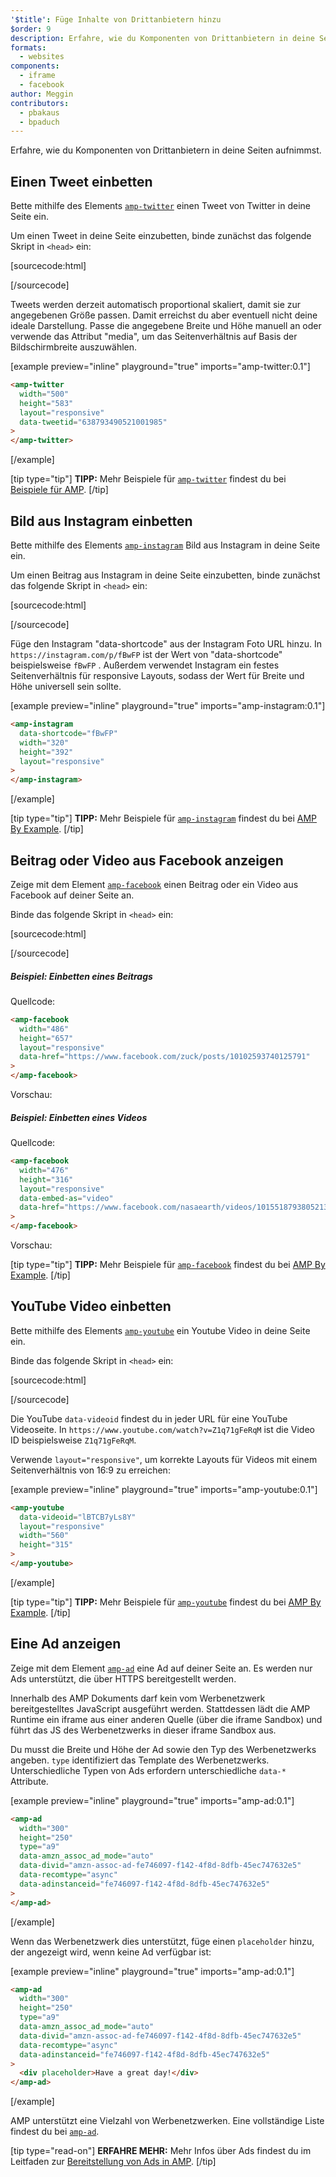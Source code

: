 ```yaml
---
'$title': Füge Inhalte von Drittanbietern hinzu
$order: 9
description: Erfahre, wie du Komponenten von Drittanbietern in deine Seiten aufnimmst …
formats:
  - websites
components:
  - iframe
  - facebook
author: Meggin
contributors:
  - pbakaus
  - bpaduch
---
```


Erfahre, wie du Komponenten von Drittanbietern in deine Seiten aufnimmst.

## Einen Tweet einbetten

Bette mithilfe des Elements [`amp-twitter`](../../../../documentation/components/reference/amp-twitter.md) einen Tweet von Twitter in deine Seite ein.

Um einen Tweet in deine Seite einzubetten, binde zunächst das folgende Skript in `<head>` ein:

[sourcecode:html]

<script async custom-element="amp-twitter"
  src="https://ampjs.org/v0/amp-twitter-0.1.js"></script>

[/sourcecode]

Tweets werden derzeit automatisch proportional skaliert, damit sie zur angegebenen Größe passen. Damit erreichst du aber eventuell nicht deine ideale Darstellung. Passe die angegebene Breite und Höhe manuell an oder verwende das Attribut "media", um das Seitenverhältnis auf Basis der Bildschirmbreite auszuwählen.

[example preview="inline" playground="true" imports="amp-twitter:0.1"]

```html
<amp-twitter
  width="500"
  height="583"
  layout="responsive"
  data-tweetid="638793490521001985"
>
</amp-twitter>
```

[/example]

[tip type="tip"] **TIPP:** Mehr Beispiele für [`amp-twitter`](../../../../documentation/components/reference/amp-twitter.md) findest du bei [Beispiele für AMP](../../../../documentation/examples/documentation/amp-twitter.html). [/tip]

## Bild aus Instagram einbetten

Bette mithilfe des Elements [`amp-instagram`](../../../../documentation/components/reference/amp-instagram.md) Bild aus Instagram in deine Seite ein.

Um einen Beitrag aus Instagram in deine Seite einzubetten, binde zunächst das folgende Skript in `<head>` ein:

[sourcecode:html]

<script async custom-element="amp-instagram"
  src="https://ampjs.org/v0/amp-instagram-0.1.js"></script>

[/sourcecode]

Füge den Instagram "data-shortcode" aus der Instagram Foto URL hinzu. In `https://instagram.com/p/fBwFP` ist der Wert von "data-shortcode" beispielsweise `fBwFP` . Außerdem verwendet Instagram ein festes Seitenverhältnis für responsive Layouts, sodass der Wert für Breite und Höhe universell sein sollte.

[example preview="inline" playground="true" imports="amp-instagram:0.1"]

```html
<amp-instagram
  data-shortcode="fBwFP"
  width="320"
  height="392"
  layout="responsive"
>
</amp-instagram>
```

[/example]

[tip type="tip"] **TIPP:** Mehr Beispiele für [`amp-instagram`](../../../../documentation/components/reference/amp-instagram.md) findest du bei [AMP By Example](../../../../documentation/examples/documentation/amp-instagram.html). [/tip]

## Beitrag oder Video aus Facebook anzeigen

Zeige mit dem Element [`amp-facebook`](../../../../documentation/components/reference/amp-facebook.md) einen Beitrag oder ein Video aus Facebook auf deiner Seite an.

Binde das folgende Skript in `<head>` ein:

[sourcecode:html]

<script async custom-element="amp-facebook"
  src="https://ampjs.org/v0/amp-facebook-0.1.js"></script>

[/sourcecode]

##### Beispiel: Einbetten eines Beitrags

Quellcode:

```html
<amp-facebook
  width="486"
  height="657"
  layout="responsive"
  data-href="https://www.facebook.com/zuck/posts/10102593740125791"
>
</amp-facebook>
```

Vorschau: <amp-facebook width="486" height="657" layout="responsive" data-href="https://www.facebook.com/zuck/posts/10102593740125791"> </amp-facebook>

##### Beispiel: Einbetten eines Videos

Quellcode:

```html
<amp-facebook
  width="476"
  height="316"
  layout="responsive"
  data-embed-as="video"
  data-href="https://www.facebook.com/nasaearth/videos/10155187938052139"
>
</amp-facebook>
```

Vorschau: <amp-facebook width="476" height="316" layout="responsive" data-embed-as="video" data-href="https://www.facebook.com/nasaearth/videos/10155187938052139"> </amp-facebook>

[tip type="tip"] **TIPP:** Mehr Beispiele für [`amp-facebook`](../../../../documentation/components/reference/amp-facebook.md) findest du bei [AMP By Example](../../../../documentation/examples/documentation/amp-facebook.html). [/tip]

## YouTube Video einbetten

Bette mithilfe des Elements [`amp-youtube`](../../../../documentation/components/reference/amp-youtube.md) ein Youtube Video in deine Seite ein.

Binde das folgende Skript in `<head>` ein:

[sourcecode:html]

<script async custom-element="amp-youtube"
  src="https://ampjs.org/v0/amp-youtube-0.1.js"></script>

[/sourcecode]

Die YouTube `data-videoid` findest du in jeder URL für eine YouTube Videoseite. In `https://www.youtube.com/watch?v=Z1q71gFeRqM` ist die Video ID beispielsweise `Z1q71gFeRqM`.

Verwende `layout="responsive"`, um korrekte Layouts für Videos mit einem Seitenverhältnis von 16:9 zu erreichen:

[example preview="inline" playground="true" imports="amp-youtube:0.1"]

```html
<amp-youtube
  data-videoid="lBTCB7yLs8Y"
  layout="responsive"
  width="560"
  height="315"
>
</amp-youtube>
```

[/example]

[tip type="tip"] **TIPP:** Mehr Beispiele für [`amp-youtube`](../../../../documentation/components/reference/amp-youtube.md) findest du bei [AMP By Example](../../../../documentation/examples/documentation/amp-youtube.html). [/tip]

## Eine Ad anzeigen

Zeige mit dem Element [`amp-ad`](../../../../documentation/components/reference/amp-ad.md) eine Ad auf deiner Seite an. Es werden nur Ads unterstützt, die über HTTPS bereitgestellt werden.

Innerhalb des AMP Dokuments darf kein vom Werbenetzwerk bereitgestelltes JavaScript ausgeführt werden. Stattdessen lädt die AMP Runtime ein iframe aus einer anderen Quelle (über die iframe Sandbox) und führt das JS des Werbenetzwerks in dieser iframe Sandbox aus.

Du musst die Breite und Höhe der Ad sowie den Typ des Werbenetzwerks angeben. `type` identifiziert das Template des Werbenetzwerks. Unterschiedliche Typen von Ads erfordern unterschiedliche `data-*` Attribute.

[example preview="inline" playground="true" imports="amp-ad:0.1"]

```html
<amp-ad
  width="300"
  height="250"
  type="a9"
  data-amzn_assoc_ad_mode="auto"
  data-divid="amzn-assoc-ad-fe746097-f142-4f8d-8dfb-45ec747632e5"
  data-recomtype="async"
  data-adinstanceid="fe746097-f142-4f8d-8dfb-45ec747632e5"
>
</amp-ad>
```

[/example]

Wenn das Werbenetzwerk dies unterstützt, füge einen `placeholder` hinzu, der angezeigt wird, wenn keine Ad verfügbar ist:

[example preview="inline" playground="true" imports="amp-ad:0.1"]

```html
<amp-ad
  width="300"
  height="250"
  type="a9"
  data-amzn_assoc_ad_mode="auto"
  data-divid="amzn-assoc-ad-fe746097-f142-4f8d-8dfb-45ec747632e5"
  data-recomtype="async"
  data-adinstanceid="fe746097-f142-4f8d-8dfb-45ec747632e5"
>
  <div placeholder>Have a great day!</div>
</amp-ad>
```

[/example]

AMP unterstützt eine Vielzahl von Werbenetzwerken. Eine vollständige Liste findest du bei [`amp-ad`](../../../../documentation/components/reference/amp-ad.md).

[tip type="read-on"] **ERFAHRE MEHR:** Mehr Infos über Ads findest du im Leitfaden zur [Bereitstellung von Ads in AMP](../../../../documentation/guides-and-tutorials/develop/monetization/index.md). [/tip]
